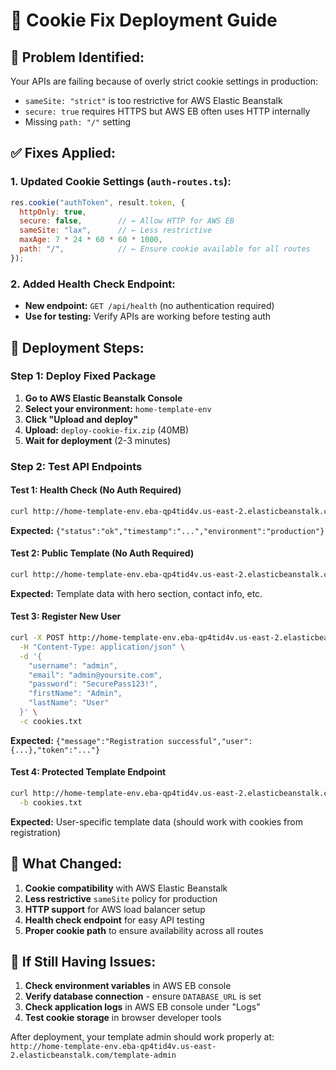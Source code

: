 # 🔧 **Cookie Fix Deployment Guide**

## 🐛 **Problem Identified:**
Your APIs are failing because of overly strict cookie settings in production:
- `sameSite: "strict"` is too restrictive for AWS Elastic Beanstalk
- `secure: true` requires HTTPS but AWS EB often uses HTTP internally
- Missing `path: "/"` setting

## ✅ **Fixes Applied:**

### **1. Updated Cookie Settings (`auth-routes.ts`):**
```javascript
res.cookie("authToken", result.token, {
  httpOnly: true,
  secure: false,        // ← Allow HTTP for AWS EB
  sameSite: "lax",      // ← Less restrictive 
  maxAge: 7 * 24 * 60 * 60 * 1000,
  path: "/",            // ← Ensure cookie available for all routes
});
```

### **2. Added Health Check Endpoint:**
- **New endpoint:** `GET /api/health` (no authentication required)
- **Use for testing:** Verify APIs are working before testing auth

## 🚀 **Deployment Steps:**

### **Step 1: Deploy Fixed Package**
1. **Go to AWS Elastic Beanstalk Console**
2. **Select your environment:** `home-template-env`
3. **Click "Upload and deploy"**
4. **Upload:** `deploy-cookie-fix.zip` (40MB)
5. **Wait for deployment** (2-3 minutes)

### **Step 2: Test API Endpoints**

#### **Test 1: Health Check (No Auth Required)**
```bash
curl http://home-template-env.eba-qp4tid4v.us-east-2.elasticbeanstalk.com/api/health
```
**Expected:** `{"status":"ok","timestamp":"...","environment":"production"}`

#### **Test 2: Public Template (No Auth Required)**  
```bash
curl http://home-template-env.eba-qp4tid4v.us-east-2.elasticbeanstalk.com/api/template/public
```
**Expected:** Template data with hero section, contact info, etc.

#### **Test 3: Register New User**
```bash
curl -X POST http://home-template-env.eba-qp4tid4v.us-east-2.elasticbeanstalk.com/api/auth/register \
  -H "Content-Type: application/json" \
  -d '{
    "username": "admin",
    "email": "admin@yoursite.com", 
    "password": "SecurePass123!",
    "firstName": "Admin",
    "lastName": "User"
  }' \
  -c cookies.txt
```
**Expected:** `{"message":"Registration successful","user":{...},"token":"..."}`

#### **Test 4: Protected Template Endpoint**
```bash
curl http://home-template-env.eba-qp4tid4v.us-east-2.elasticbeanstalk.com/api/template \
  -b cookies.txt
```
**Expected:** User-specific template data (should work with cookies from registration)

## 🎯 **What Changed:**
1. **Cookie compatibility** with AWS Elastic Beanstalk
2. **Less restrictive** `sameSite` policy for production
3. **HTTP support** for AWS load balancer setup
4. **Health check endpoint** for easy API testing
5. **Proper cookie path** to ensure availability across all routes

## 🚨 **If Still Having Issues:**
1. **Check environment variables** in AWS EB console
2. **Verify database connection** - ensure `DATABASE_URL` is set
3. **Check application logs** in AWS EB console under "Logs"
4. **Test cookie storage** in browser developer tools

After deployment, your template admin should work properly at:
`http://home-template-env.eba-qp4tid4v.us-east-2.elasticbeanstalk.com/template-admin`
